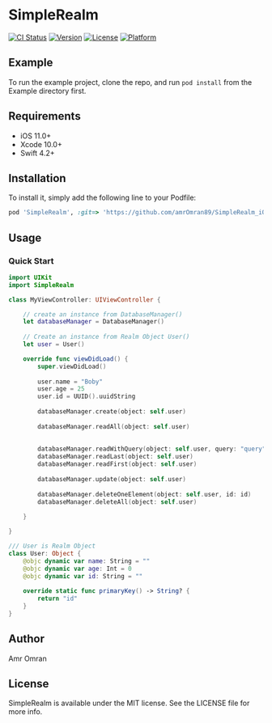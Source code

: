 # SimpleRealm

[![CI Status](https://img.shields.io/travis/amr.omraan@icloud.com/SimpleRealm.svg?style=flat)](https://travis-ci.org/amr.omraan@icloud.com/SimpleRealm)
[![Version](https://img.shields.io/cocoapods/v/SimpleRealm.svg?style=flat)](https://cocoapods.org/pods/SimpleRealm)
[![License](https://img.shields.io/cocoapods/l/SimpleRealm.svg?style=flat)](https://cocoapods.org/pods/SimpleRealm)
[![Platform](https://img.shields.io/cocoapods/p/SimpleRealm.svg?style=flat)](https://cocoapods.org/pods/SimpleRealm)

## Example

To run the example project, clone the repo, and run `pod install` from the Example directory first.

## Requirements

- iOS 11.0+
- Xcode 10.0+
- Swift 4.2+

## Installation

To install 
it, simply add the following line to your Podfile:

```ruby
pod 'SimpleRealm', :git=> 'https://github.com/amrOmran89/SimpleRealm_iOS.git'
``` 

## Usage

### Quick Start

```swift
import UIKit
import SimpleRealm

class MyViewController: UIViewController {

    // create an instance from DatabaseManager()
    let databaseManager = DatabaseManager()
    
    // Create an instance from Realm Object User()
    let user = User()

    override func viewDidLoad() {
        super.viewDidLoad()
        
        user.name = "Boby"
        user.age = 25
        user.id = UUID().uuidString
        
        databaseManager.create(object: self.user)
        
        databaseManager.readAll(object: self.user)
        
        
        databaseManager.readWithQuery(object: self.user, query: "query")
        databaseManager.readLast(object: self.user)
        databaseManager.readFirst(object: self.user)
        
        databaseManager.update(object: self.user)
        
        databaseManager.deleteOneElement(object: self.user, id: id)
        databaseManager.deleteAll(object: self.user)
     
    }

}

/// User is Realm Object
class User: Object {    
    @objc dynamic var name: String = ""
    @objc dynamic var age: Int = 0
    @objc dynamic var id: String = ""
    
    override static func primaryKey() -> String? {
        return "id"
    }
}
```

## Author

Amr Omran

## License

SimpleRealm is available under the MIT license. See the LICENSE file for more info.
